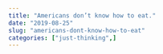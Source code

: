 ```yaml
---
title: "Americans don’t know how to eat."
date: "2019-08-25"
slug: "americans-dont-know-how-to-eat"
categories: ["just-thinking",]
---
```



